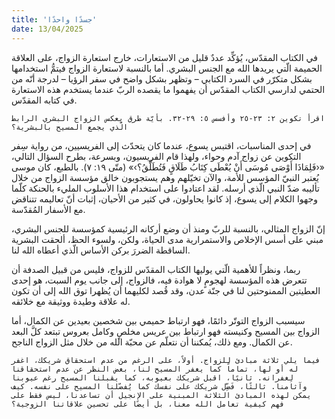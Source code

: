 ```yaml
---
title: 'جسدًا واحدًا'
date: 13/04/2025
---
```


في الكتاب المقدّس، يُؤكِّد عددٌ قليل من الاستعارات، خارج استعارة الزواج، على العلاقة الحميمة الّتي يريدها الله مع الجنس البشري. أما بالنسبة لاستعارة الزواج فيتمُّ استخدامها بشكل متكرّر في السرد الكتابي – وتظهر بشكل واضح في سفر الرؤيا – لدرجة أنّه من الحتمي لدارسي الكتاب المقدّس أن يفهموا ما يقصده الربّ عندما يستخدم هذه الاستعارة في كتابه المقدّس.

`اقرأ تكوين ٢: ٢٣-٢٥ وأفسس ٥: ٢٩-٣٢. بأيّة طرق يعكس الزواج البشري الرابط الّذي يجمع المسيح بالبشرية؟`

في إحدى المناسبات، اقتبس يسوع، عندما كان يتحدّث إلى الفريسيين، من رواية سِفر التكوين عن زواج آدم وحواء، ولهذا قام الفريسيون، وبسرعة، بطرح السؤال التالي، «‹فَلِمَاذَا أَوْصَى مُوسَى أَنْ يُعْطَى كِتَابُ طَلَاقٍ فَتُطَلَّقُ؟›» (متّى ١٩: ٧). بالطبع، كان موسى يُعتبر النبيّ المؤسس للأمة، والآن تخيّلهم وهم يستجوبون خالق مؤسسة الزواج من خلال تأليبه ضدّ النبي الّذي أرسله. لقد اعتادوا على استخدام هذا الأسلوب المليء بالحنكة كلّما وجهوا الكلام إلى يسوع، إذ كانوا يحاولون، في كثير من الأحيان، إثبات أنّ تعاليمه تتناقض مع الأسفار المُقدّسة.

إنّ الزواج المثالي، بالنسبة للربّ ومنذ أن وضع أركانه الرئيسية كمؤسسة للجنس البشري، مبني على أسس الإخلاص والاستمرارية مدى الحياة، ولكن، ولسوء الحظ، ألحقت البشرية الساقطة الضررَ بركن الأساس الّذي أعطاه الله لنا.

ربما، ونظراً للأهمية الّتي يوليها الكتاب المقدّس للزواج، فليس من قبيل الصدفة أن تتعرض هذه المؤسسة لهجومٍ لا هوادة فيه، فالزواج، إلى جانب يوم السبت، هو إحدى العطيتين الممنوحتين لنا في جنّة عدن، وقد قُصد لكليهما أن يُظهرا توق الله إلى أن تكون له علاقة وطيدة ووثيقة مع خلائقه.

سيسبب الزواج التوتّر دائمًا، فهو ارتباط حميمي بين شخصين بعيدين عن الكمال، أما الزواج بين المسيح وكنيسته فهو ارتباط بين عريس مخلصٍ وكامل بعروس تبتعد كلَّ البعد عن الكمال. ومع ذلك، يُمكننا أن نتعلّم عن محبّة الله من خلال مثل الزواج الناجح.

`فيما يلي ثلاثة مبادئ للزواج. أولاً، على الرغم من عدم استحقاق شريكك، اغفر له أو لها، تماماً كما يغفر المسيح لنا، بغض النظر عن عدم استحقاقنا لِغفرانه. ثانيًا، اقبل شريكك بعيوبه، كما يقبلنا المسيح رغم عيوبنا وآثامنا. ثالثًا، فَضِّل شريكك على نفسك كما يُفضّلنا المسيح على نفسه. كيف يمكن لهذه المبادئ الثلاثة المبنية على الإنجيل أن تساعدنا، ليس فقط على فهم كيفية تعامل الله معنا، بل أيضًا على تحسين علاقاتنا الزوجية؟`
